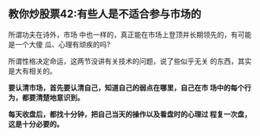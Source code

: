 
## 教你炒股票42:有些人是不适合参与市场的
所谓功夫在诗外，市场 中也一样的，真正能在市场上登顶并长期领先的，有可能是一个大傻 瓜、心理有顽疾的吗?

所谓性格决定命运，这两节没讲有关技术的问题，说了些似乎无关 的东西，其实是大有相关的。   

**要认清市场，首先要认清自己，知道自己的弱点在哪里，自己在市 场中的每个行为，都要清楚地意识到。**   

**每天收盘后，都找十分钟，把自己当天的操作以及看盘时的心理过 程复一次盘，这是十分必要的。**
